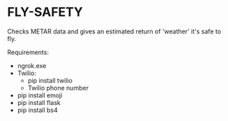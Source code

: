 # FLY-SAFETY
Checks METAR data and gives an estimated return of 'weather' it's safe to fly. 

Requirements: 
- ngrok.exe
- Twilio:
  - pip install twilio
  - Twilio phone number
- pip install emoji
- pip install flask
- pip install bs4
